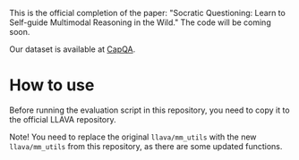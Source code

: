 This is the official completion of the paper: "Socratic Questioning: Learn to Self-guide Multimodal Reasoning in the Wild." The code will be coming soon.

Our dataset is available at [CapQA](https://huggingface.co/datasets/wphu/CapQA).


# How to use

Before running the evaluation script in this repository, you need to copy it to the official LLAVA repository.

Note! You need to replace the original `llava/mm_utils` with the new `llava/mm_utils` from this repository, as there are some updated functions.


